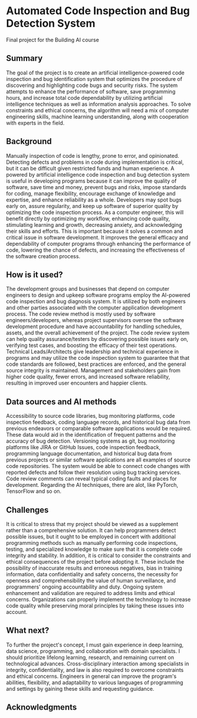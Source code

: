 <!-- This is the markdown template for the final project of the Building AI course, 
created by Reaktor Innovations and University of Helsinki. 
Copy the template, paste it to your GitHub README and edit! -->

# Automated Code Inspection and Bug Detection System

Final project for the Building AI course

## Summary

The goal of the project is to create an artificial intelligence-powered code inspection and bug identification system that optimizes the procedure of discovering and highlighting code bugs and security risks. The system attempts to enhance the performance of software, save programming hours, and increase total code dependability by utilizing artificial intelligence techniques as well as information analysis approaches. To solve constraints and ethical concerns, the algorithm will need a mix of computer engineering skills, machine learning understanding, along with cooperation with experts in the field.


## Background

Manually inspection of code is lengthy, prone to error, and opinionated. Detecting defects and problems in code during implementation is critical, but it can be difficult given restricted funds and human experience.
A powered by artificial intelligence code inspection and bug detection system is useful in developing programs because it can improve the quality of software, save time and money, prevent bugs and risks, impose standards for coding, manage flexibility, encourage exchange of knowledge and expertise, and enhance reliability as a whole. Developers may spot bugs early on, assure regularity, and keep up software of superior quality by optimizing the code inspection process.
As a computer engineer, this will benefit directly by optimizing my workflow, enhancing code quality, stimulating learning and growth, decreasing anxiety, and acknowledging their skills and efforts. This is important because it solves a common and critical issue in software development. It improves the general efficacy and dependability of computer programs through enhancing the performance of code, lowering the chance of defects, and increasing the effectiveness of the software creation process.


## How is it used?

The development groups and businesses that depend on computer engineers to design and upkeep software programs employ the AI-powered code inspection and bug diagnosis system. It is utilized by both engineers and other parties associated with the computer application development process. The code review method is mostly used by software engineers/developers, whereas project supervisors oversee the software development procedure and have accountability for handling schedules, assets, and the overall achievement of the project. The code review system can help quality assurance/testers by discovering possible issues early on, verifying test cases, and boosting the efficacy of their test operations. 
Technical Leads/Architects give leadership and technical experience in programs and may utilize the code inspection system to guarantee that that code standards are followed, best practices are enforced, and the general source integrity is maintained. Management and stakeholders gain from higher code quality, fewer errors, and increased software reliability, resulting in improved user encounters and happier clients.


## Data sources and AI methods

Accessibility to source code libraries, bug monitoring platforms, code inspection feedback, coding language records, and historical bug data from previous endeavors or comparable software applications would be required. These data would aid in the identification of frequent patterns and the accuracy of bug detection. Versioning systems as git, bug monitoring platforms like JIRA or GitHub Issues, code inspection feedback, programming language documentation, and historical bug data from previous projects or similar software applications are all examples of source code repositories. The system would be able to connect code changes with reported defects and follow their resolution using bug tracking services. Code review comments can reveal typical coding faults and places for development.
Regarding the AI techniques, there are alot, like PyTorch, TensorFlow and so on.


## Challenges

It is critical to stress that my project should be viewed as a supplement rather than a comprehensive solution. It can help programmers detect possible issues, but it ought to be employed in concert with additional programming methods such as manually performing code inspections, testing, and specialized knowledge to make sure that it is complete code integrity and stability. In addition, it is critical to consider the constraints and ethical consequences of the project before adopting it. These include the possibility of inaccurate results and erroneous negatives, bias in training information, data confidentiality and safety concerns, the necessity for openness and comprehensibility the value of human surveillance, and programmers' ongoing accountability and duty. Ongoing system enhancement and validation are required to address limits and ethical concerns. Organizations can properly implement the technology to increase code quality while preserving moral principles by taking these issues into account.


## What next?

To further the project's concept, I must gain experience in deep learning, data science, programming, and collaboration with domain specialists. I should prioritize lifelong learning, research, and remaining current on technological advances. Cross-disciplinary interaction among specialists in integrity, confidentiality, and law is also required to overcome constraints and ethical concerns. Engineers in general can improve the program's abilities, flexibility, and adaptability to various languages of programming and settings by gaining these skills and requesting guidance.


## Acknowledgments
